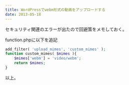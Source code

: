 ```yaml
---
title: WordPressでwebm形式の動画をアップロードする
date: 2013-05-18
---
```


セキュリティ関連のエラーが出たので回避策をメモしておく。

function.phpに以下を追記

```php
add_filter( 'upload_mimes', 'custom_mimes' );
function custom_mimes( $mimes ){
    $mimes['webm'] = 'video/webm';
    return $mimes;
}
```


以上。
